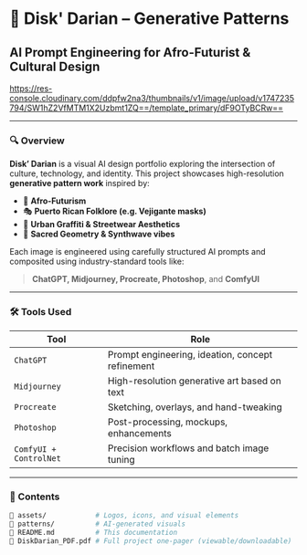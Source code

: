 # 🎨 Disk' Darian – Generative Patterns  
## AI Prompt Engineering for Afro-Futurist & Cultural Design  

https://res-console.cloudinary.com/ddpfw2na3/thumbnails/v1/image/upload/v1747235794/SW1hZ2VfMTM1X2Uzbmt1ZQ==/template_primary/dF9OTyBCRw==<!-- Replace with actual logo path if hosted -->

---

### 🔍 Overview  
**Disk’ Darian** is a visual AI design portfolio exploring the intersection of culture, technology, and identity. This project showcases high-resolution **generative pattern work** inspired by:

- 🧠 **Afro-Futurism**  
- 🎭 **Puerto Rican Folklore (e.g. Vejigante masks)**  
- 🎨 **Urban Graffiti & Streetwear Aesthetics**  
- 🌌 **Sacred Geometry & Synthwave vibes**

Each image is engineered using carefully structured AI prompts and composited using industry-standard tools like:

> **ChatGPT, Midjourney, Procreate, Photoshop**, and **ComfyUI**

---

### 🛠️ Tools Used

| Tool | Role |
|------|------|
| `ChatGPT` | Prompt engineering, ideation, concept refinement |
| `Midjourney` | High-resolution generative art based on text |
| `Procreate` | Sketching, overlays, and hand-tweaking |
| `Photoshop` | Post-processing, mockups, enhancements |
| `ComfyUI + ControlNet` | Precision workflows and batch image tuning |

---

### 📁 Contents

```bash
📁 assets/            # Logos, icons, and visual elements
📁 patterns/          # AI-generated visuals
📄 README.md          # This documentation
📄 DiskDarian_PDF.pdf # Full project one-pager (viewable/downloadable)
